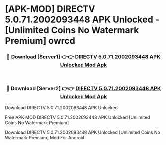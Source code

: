 # [APK-MOD] DIRECTV 5.0.71.2002093448 APK Unlocked - [Unlimited Coins No Watermark Premium] owrcd



<div align="center">
<h3>🔴 Download [Server1] 👉👉 <a href="https://momento.my/?title=DIRECTV_5.0.71.2002093448_APK_Unlocked">DIRECTV 5.0.71.2002093448 APK Unlocked Mod Apk</a></h3><br>

<h3>🔴 Download [Server2] 👉👉 <a href="https://momento.my/?title=DIRECTV_5.0.71.2002093448_APK_Unlocked">DIRECTV 5.0.71.2002093448 APK Unlocked Mod Apk</a></h3>
</div>



Download DIRECTV 5.0.71.2002093448 APK Unlocked 

Free APK MOD DIRECTV 5.0.71.2002093448 APK Unlocked [Unlimited Coins No Watermark Premium]

Download DIRECTV 5.0.71.2002093448 APK Unlocked [Unlimited Coins No Watermark Premium] Mod For Android
